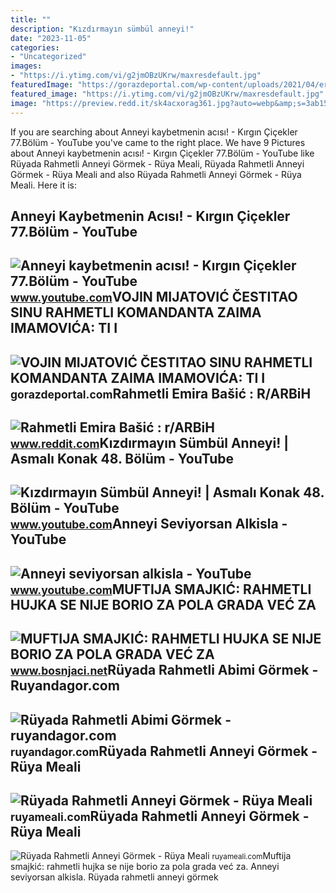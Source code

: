 ```yaml
---
title: ""
description: "Kızdırmayın sümbül anneyi!"
date: "2023-11-05"
categories:
- "Uncategorized"
images:
- "https://i.ytimg.com/vi/g2jmOBzUKrw/maxresdefault.jpg"
featuredImage: "https://gorazdeportal.com/wp-content/uploads/2021/04/erer.jpg"
featured_image: "https://i.ytimg.com/vi/g2jmOBzUKrw/maxresdefault.jpg"
image: "https://preview.redd.it/sk4acxorag361.jpg?auto=webp&amp;s=3ab15ab27008183bf666331386e47e00643aacad"
---
```


If you are searching about Anneyi kaybetmenin acısı! - Kırgın Çiçekler 77.Bölüm - YouTube you've came to the right place. We have 9 Pictures about Anneyi kaybetmenin acısı! - Kırgın Çiçekler 77.Bölüm - YouTube like Rüyada Rahmetli Anneyi Görmek - Rüya Meali, Rüyada Rahmetli Anneyi Görmek - Rüya Meali and also Rüyada Rahmetli Anneyi Görmek - Rüya Meali. Here it is:

Anneyi Kaybetmenin Acısı! - Kırgın Çiçekler 77.Bölüm - YouTube
--------------------------------------------------------------

 ![Anneyi kaybetmenin acısı! - Kırgın Çiçekler 77.Bölüm - YouTube](https://i.ytimg.com/vi/C1iTAQCMulQ/maxresdefault.jpg) <small>www.youtube.com</small>VOJIN MIJATOVIĆ ČESTITAO SINU RAHMETLI KOMANDANTA ZAIMA IMAMOVIĆA: TI I
-----------------------------------------------------------------------

 ![VOJIN MIJATOVIĆ ČESTITAO SINU RAHMETLI KOMANDANTA ZAIMA IMAMOVIĆA: TI I](https://gorazdeportal.com/wp-content/uploads/2021/04/erer.jpg) <small>gorazdeportal.com</small>Rahmetli Emira Bašić : R/ARBiH
------------------------------

 ![Rahmetli Emira Bašić : r/ARBiH](https://preview.redd.it/sk4acxorag361.jpg?auto=webp&s=3ab15ab27008183bf666331386e47e00643aacad) <small>www.reddit.com</small>Kızdırmayın Sümbül Anneyi! | Asmalı Konak 48. Bölüm - YouTube
-------------------------------------------------------------

 ![Kızdırmayın Sümbül Anneyi! | Asmalı Konak 48. Bölüm - YouTube](https://i.ytimg.com/vi/g2jmOBzUKrw/maxresdefault.jpg) <small>www.youtube.com</small>Anneyi Seviyorsan Alkisla - YouTube
-----------------------------------

 ![Anneyi seviyorsan alkisla - YouTube](https://i.ytimg.com/vi/p_d8FxxOd7g/maxresdefault.jpg?sqp=-oaymwEmCIAKENAF8quKqQMa8AEB-AHUBoAC4AOKAgwIABABGGUgVihLMA8=&rs=AOn4CLDnvqjy7CsTBCqSmqaO0-B17wnOHA) <small>www.youtube.com</small>MUFTIJA SMAJKIĆ: RAHMETLI HUJKA SE NIJE BORIO ZA POLA GRADA VEĆ ZA
------------------------------------------------------------------

 ![MUFTIJA SMAJKIĆ: RAHMETLI HUJKA SE NIJE BORIO ZA POLA GRADA VEĆ ZA](https://www.bosnjaci.net/foto/19-god_deblokade_mostara.jpg) <small>www.bosnjaci.net</small>Rüyada Rahmetli Abimi Görmek - Ruyandagor.com
---------------------------------------------

 ![Rüyada Rahmetli Abimi Görmek - ruyandagor.com](https://images.ruyandagor.com/2017/04/rahmetli-annesini-gormek-1539.jpg) <small>ruyandagor.com</small>Rüyada Rahmetli Anneyi Görmek - Rüya Meali
------------------------------------------

 ![Rüyada Rahmetli Anneyi Görmek - Rüya Meali](http://ruyameali.com/wp-content/uploads/2017/05/Rahmetli-Anne.jpg) <small>ruyameali.com</small>Rüyada Rahmetli Anneyi Görmek - Rüya Meali
------------------------------------------

 ![Rüyada Rahmetli Anneyi Görmek - Rüya Meali](http://ruyameali.com/wp-content/uploads/2017/05/Rahmetli-Anne-1.jpg) <small>ruyameali.com</small>Muftija smajkić: rahmetli hujka se nije borio za pola grada već za. Anneyi seviyorsan alkisla. Rüyada rahmetli anneyi görmek
